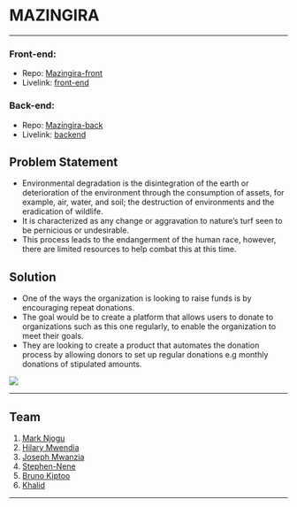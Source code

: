 # MAZINGIRA
---
### Front-end:
- Repo: [Mazingira-front](https://github.com/Mazingira-Bros/mazingira/tree/main/client)
- Livelink: [front-end](https://mazingira-delta.vercel.app/)

### Back-end:
- Repo: [Mazingira-back](https://github.com/Mazingira-Bros/mazingira/tree/main/api)
- Livelink: [backend](https://mazingira-6hpc.onrender.com/)

## Problem Statement
- Environmental degradation is the disintegration of the earth or deterioration of the environment through the consumption of assets, for example, air, water, and soil; the destruction of environments and the eradication of wildlife.
- It is characterized as any change or aggravation to nature’s turf seen to be pernicious or undesirable.
- This process leads to the endangerment of the human race, however, there are limited resources to help combat this at this time.

## Solution
- One of the ways the organization is looking to raise funds is by encouraging repeat donations.
- The goal would be to create a platform that allows users to donate to organizations such as this one regularly, to enable the organization to meet their goals.
- They are looking to create a product that automates the donation process by allowing donors to set up regular donations e.g monthly donations of stipulated amounts.

<!-- ## Contributers -->
 ![](http://ForTheBadge.com/images/badges/built-by-developers.svg)

---
## Team

1. [Mark Njogu](https://github.com/treva556)
2. [Hilary Mwendia](https://github.com/Stiflerzak)
3. [Joseph Mwanzia](https://github.com/JoseMwanzia)
4. [Stephen-Nene](https://github.com/Stephen-nene)
5. [Bruno Kiptoo](https://github.com/BrunoKiptoo)
6. [Khalid](https://github.com/certihimo)
---
